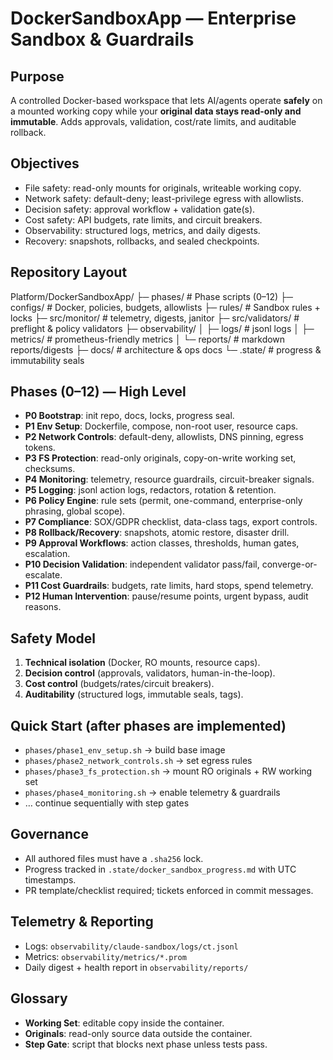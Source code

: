 # DockerSandboxApp — Enterprise Sandbox & Guardrails

## Purpose
A controlled Docker-based workspace that lets AI/agents operate **safely** on a mounted working copy while your **original data stays read-only and immutable**. Adds approvals, validation, cost/rate limits, and auditable rollback.

## Objectives
- File safety: read-only mounts for originals, writeable working copy.
- Network safety: default-deny; least-privilege egress with allowlists.
- Decision safety: approval workflow + validation gate(s).
- Cost safety: API budgets, rate limits, and circuit breakers.
- Observability: structured logs, metrics, and daily digests.
- Recovery: snapshots, rollbacks, and sealed checkpoints.

## Repository Layout
Platform/DockerSandboxApp/
├─ phases/                  # Phase scripts (0–12)
├─ configs/                 # Docker, policies, budgets, allowlists
├─ rules/                   # Sandbox rules + locks
├─ src/monitor/             # telemetry, digests, janitor
├─ src/validators/          # preflight & policy validators
├─ observability/
│  ├─ logs/                 # jsonl logs
│  ├─ metrics/              # prometheus-friendly metrics
│  └─ reports/              # markdown reports/digests
├─ docs/                    # architecture & ops docs
└─ .state/                  # progress & immutability seals
## Phases (0–12) — High Level
- **P0 Bootstrap**: init repo, docs, locks, progress seal.
- **P1 Env Setup**: Dockerfile, compose, non-root user, resource caps.
- **P2 Network Controls**: default-deny, allowlists, DNS pinning, egress tokens.
- **P3 FS Protection**: read-only originals, copy-on-write working set, checksums.
- **P4 Monitoring**: telemetry, resource guardrails, circuit-breaker signals.
- **P5 Logging**: jsonl action logs, redactors, rotation & retention.
- **P6 Policy Engine**: rule sets (permit, one-command, enterprise-only phrasing, global scope).
- **P7 Compliance**: SOX/GDPR checklist, data-class tags, export controls.
- **P8 Rollback/Recovery**: snapshots, atomic restore, disaster drill.
- **P9 Approval Workflows**: action classes, thresholds, human gates, escalation.
- **P10 Decision Validation**: independent validator pass/fail, converge-or-escalate.
- **P11 Cost Guardrails**: budgets, rate limits, hard stops, spend telemetry.
- **P12 Human Intervention**: pause/resume points, urgent bypass, audit reasons.

## Safety Model
1) **Technical isolation** (Docker, RO mounts, resource caps).  
2) **Decision control** (approvals, validators, human-in-the-loop).  
3) **Cost control** (budgets/rates/circuit breakers).  
4) **Auditability** (structured logs, immutable seals, tags).

## Quick Start (after phases are implemented)
- `phases/phase1_env_setup.sh` → build base image
- `phases/phase2_network_controls.sh` → set egress rules
- `phases/phase3_fs_protection.sh` → mount RO originals + RW working set
- `phases/phase4_monitoring.sh` → enable telemetry & guardrails
- … continue sequentially with step gates

## Governance
- All authored files must have a `.sha256` lock.
- Progress tracked in `.state/docker_sandbox_progress.md` with UTC timestamps.
- PR template/checklist required; tickets enforced in commit messages.

## Telemetry & Reporting
- Logs: `observability/claude-sandbox/logs/ct.jsonl`
- Metrics: `observability/metrics/*.prom`
- Daily digest + health report in `observability/reports/`

## Glossary
- **Working Set**: editable copy inside the container.
- **Originals**: read-only source data outside the container.
- **Step Gate**: script that blocks next phase unless tests pass.

